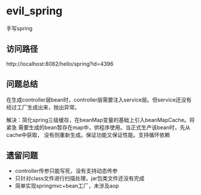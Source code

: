 # evil_spring
手写spring

## 访问路径
http://localhost:8082/hello/spring?id=4396

## 问题总结
在生成controller层bean时，controller层需要注入service层。但service还没有
经过工厂生成出来，抛出异常。

解决：简化spring三级缓存，在beanMap变量的基础上引入beanMapCache。将紧急
需要生成的bean暂存在map中，供程序使用。当正式生产该bean时，先从cache中获取，
没有则重新生成。保证功能又保证性能。支持循环依赖

## 遗留问题
* controller传参只能写死，没有支持动态传参
* 只针对class文件进行扫描处理，jar包类文件还没有完成
* 简单实现springmvc+bean工厂，未涉及aop